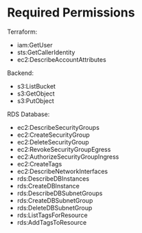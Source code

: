 Required Permissions
====================

Terraform:

* iam:GetUser
* sts:GetCallerIdentity
* ec2:DescribeAccountAttributes

Backend:

* s3:ListBucket
* s3:GetObject
* s3:PutObject

RDS Database:

* ec2:DescribeSecurityGroups
* ec2:CreateSecurityGroup
* ec2:DeleteSecurityGroup
* ec2:RevokeSecurityGroupEgress
* ec2:AuthorizeSecurityGroupIngress
* ec2:CreateTags
* ec2:DescribeNetworkInterfaces
* rds:DescribeDBInstances
* rds:CreateDBInstance
* rds:DescribeDBSubnetGroups
* rds:CreateDBSubnetGroup
* rds:DeleteDBSubnetGroup
* rds:ListTagsForResource
* rds:AddTagsToResource
